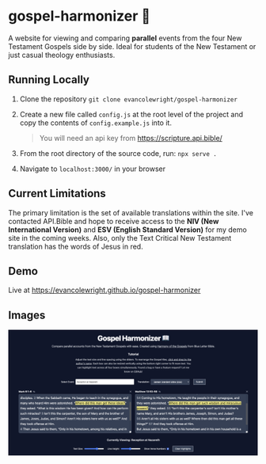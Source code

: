 # gospel-harmonizer 📖

A website for viewing and comparing **parallel** events from the four New Testament Gospels side by side. Ideal for students of the New Testament or just casual theology enthusiasts.

## Running Locally

1. Clone the repository
   `git clone evancolewright/gospel-harmonizer`

2. Create a new file called `config.js` at the root level of the project and copy the contents of `config.example.js` into it.

   > You will need an api key from https://scripture.api.bible/

3. From the root directory of the source code, run: `npx serve .`

4. Navigate to `localhost:3000/` in your browser

## Current Limitations

The primary limitation is the set of available translations within the site. I've contacted API.Bible and hope to receive access to the **NIV (New International Version)** and **ESV (English Standard Version)** for my demo site in the coming weeks. Also, only the Text Critical New Testament translation has the words of Jesus in red.

## Demo

Live at https://evancolewright.github.io/gospel-harmonizer

## Images

![ui](image.png 'ui')
